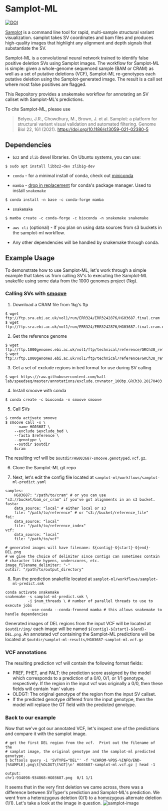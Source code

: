 # Samplot-ML
[![DOI](https://zenodo.org/badge/191653284.svg)](https://zenodo.org/badge/latestdoi/191653284)

[Samplot](https://github.com/ryanlayer/samplot) is a command line tool for rapid, multi-sample structural variant visualization. samplot takes SV coordinates and bam files and produces high-quality images that highlight any alignment and depth signals that substantiate the SV.

Samplot-ML is a convolutional neural network  trained to identify false positive deletion SVs using Samplot images. The workflow for Samplot-ML is simple: given a whole-genome sequenced sample (BAM or CRAM) as well as a set of putative deletions (VCF), Samplot-ML re-genotypes each putative deletion using the Samplot-generated image. The result is a call set where most false positives are flagged.

This Repository provides a snakemake workflow for annotating an SV callset with Samplot-ML's predictions.

To cite Samplot-ML, please use
>Belyeu, J.R., Chowdhury, M., Brown, J. et al. Samplot: a platform for structural variant visual validation and automated filtering. Genome Biol 22, 161 (2021). https://doi.org/10.1186/s13059-021-02380-5

## Dependencies
* `bz2` and `zlib` devel libraries.  On Ubuntu systems, you can use: 
```
$ sudo apt install libbz2-dev zlib1g-dev
```
* `conda` - for a minimal install of conda, check out [miniconda](https://docs.conda.io/en/latest/miniconda.html)	
	
* `mamba` - [drop in replacement](https://github.com/mamba-org/mamba) for conda's package manager.  Used to install `snakemake`
```
$ conda install -n base -c conda-forge mamba
```

* `snakemake` 
```
$ mamba create -c conda-forge -c bioconda -n snakemake snakemake
```

* `aws cli` (optional) - If you plan on using data sources from s3 buckets in the samplot-ml workflow.

* Any other dependencies will be handled  by snakemake through conda. 

## Example Usage
To demonstrate how to use Samplot-ML, let's work through a simple example that takes us from calling SV's to executing the Samplot-ML snakefile using some data from the 1000 genomes project (1kg).

### Calling SVs with [smoove](https://github.com/brentp/smoove)
1. Download a CRAM file from 1kg's ftp
```
$ wget ftp://ftp.sra.ebi.ac.uk/vol1/run/ERR324/ERR3242876/HG03687.final.cram
$ wget ftp://ftp.sra.ebi.ac.uk/vol1/run/ERR324/ERR3242876/HG03687.final.cram.crai
```
2. Get the reference genome
```
$ wget ftp://ftp.1000genomes.ebi.ac.uk/vol1/ftp/technical/reference/GRCh38_reference_genome/GRCh38_full_analysis_set_plus_decoy_hla.fa
$ wget ftp://ftp.1000genomes.ebi.ac.uk/vol1/ftp/technical/reference/GRCh38_reference_genome/GRCh38_full_analysis_set_plus_decoy_hla.fa.fai
```

3. Get a set of exclude regions in bed format for use during SV calling
```
$ wget https://raw.githubusercontent.com/hall-lab/speedseq/master/annotations/exclude.cnvnator_100bp.GRCh38.20170403.bed
```

4. Install smoove with conda
```
$ conda create -c bioconda -n smoove smoove
```
5. Call SVs
```
$ conda activate smoove
$ smoove call -x \
	--name HG03687 \
	--exclude $exclude_bed \
	--fasta $reference \
	--genotype \
	--outdir $outdir
	$cram
```
The resulting vcf will be `$outdir/HG003687-smoove.genotyped.vcf.gz`.

6. Clone the Samplot-ML git repo

7. Next, let's edit the config file located at `samplot-ml/workflows/samplot-ml-predict.yaml`
```
samples:
	HG03687: "/path/to/cram" # or you can use "s3://bucket/bam_or_cram" if you've got alignments in an s3 bucket.
fasta:
	data_source: "local" # either local or s3
	file: "/path/to/reference" # or "s3://bucket/reference_file"
fai:
	data_source: "local"
	file: "/path/to/reference_index"
vcf:
	data_source: "local"
	file: "/path/to/vcf"

# generated images will have filename: ${contig}-${start}-${end}-DEL.png
# we give the choice of delimiter since contigs can sometimes contain
# character like hypens, underscores, etc.
image_filename_delimiter: "-"
outdir: "/path/to/output_directory"
```

8. Run the prediction snakefile located at `samplot-ml/workflows/samplot-ml-predict.smk`
```
conda activate snakemake
snakemake -s samplot-ml-predict.smk \
          -j $num_threads \ # number of parallel threads to use to execute jobs
          --use-conda --conda-fronend mamba # this allows snakemake to handle dependencies
```

Generated images of DEL regions from the input VCF will be located at `$outdir/img/` each image will be named `${contig}-${start}-${end}-DEL.png`.  An annotated vcf containing the Samplot-ML predictions will be located at `$outdir/samplot-ml-results/HG03687-samplot-ml.vcf.gz`

### VCF annotations
The resulting prediction vcf will contain the following format fields:
* PREF, PHET, and PALT: the prediction score assigned by the model which corresponds to a prediction of a 0/0, 0/1, or 1/1 genotype, respectively.  If the region in the input vcf was originally a 0/0, then these fields will contain 'nan' values
* OLDGT: The original genotype of the region from the input SV callset.
* If the predicted genotype differed from the input genotype, then the model will replace the GT field with the predicted genotype.

### Back to our example
Now that we've got our annotated VCF, let's inspect one of the predictions and compare it with the samplot image.
```
# get the first DEL region from the vcf.  Print out the filename of the
# samplot image, the original genotype and the samplot-ml predicted genotype.
$ bcftools query -i 'SVTYPE="DEL"' -f '%CHROM-%POS-%INFO/END-[%SAMPLE].png\t[%OLDGT\t%GT]\n' HG03687-samplot-ml.vcf.gz | head -1

output:
chr1-934098-934868-HG03687.png	0/1	1/1
```

It seems that in the very first deletion we came across, there was a difference between SVTyper's prediction and Samplot-ML's prediction.  We went from a heterozygous deletion (0/1) to a homozygous alternate deletion (1/1).  Let's take a look at the image in question.
![samplot-image](https://github.com/mchowdh200/samplot-ml/raw/master/figures/chr1-934098-934868-HG03687-DEL.png) 
